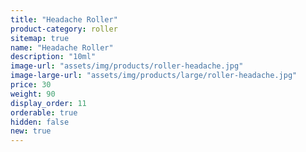```yaml
---
title: "Headache Roller"
product-category: roller
sitemap: true
name: "Headache Roller"
description: "10ml"
image-url: "assets/img/products/roller-headache.jpg"
image-large-url: "assets/img/products/large/roller-headache.jpg"
price: 30
weight: 90
display_order: 11
orderable: true
hidden: false
new: true
---
```

